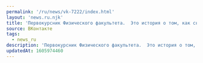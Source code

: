 ```yaml
---
permalink: '/ru/news/vk-7222/index.html'
layout: 'news.ru.njk'
title: 'Первокурсник Физического факультета.  Это история о том, как сказочные герои отправились выполн…'
source: ВКонтакте
tags:
  - news_ru
description: 'Первокурсник Физического факультета.  Это история о том, как сказочные герои отправились выполн…'
updatedAt: 1605974460
---
```

